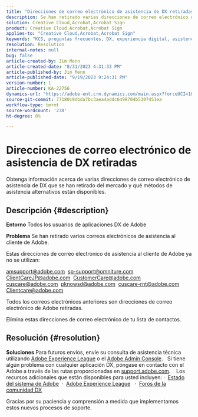 ```yaml
---
title: "Direcciones de correo electrónico de asistencia de DX retiradas del servicio"
description: Se han retirado varias direcciones de correo electrónico de soporte de DX, y hay métodos de soporte alternativos disponibles.
solution: Creative Cloud,Acrobat,Acrobat Sign
product: Creative Cloud,Acrobat,Acrobat Sign
applies-to: "Creative Cloud,Acrobat,Acrobat Sign"
keywords: "KCS, preguntas frecuentes, DX, experiencia digital, asistencia, direcciones de correo electrónico, retirado, Adobe Creative Cloud, Adobe Acrobat, Adobe Acrobat Sign"
resolution: Resolution
internal-notes: null
bug: false
article-created-by: Jim Menn
article-created-date: "8/31/2023 4:31:33 PM"
article-published-by: Jim Menn
article-published-date: "9/19/2023 9:24:31 PM"
version-number: 1
article-number: KA-22756
dynamics-url: "https://adobe-ent.crm.dynamics.com/main.aspx?forceUCI=1&pagetype=entityrecord&etn=knowledgearticle&id=885cf7d2-1b48-ee11-be6d-6045bd006268"
source-git-commit: 77180c9dbda7bc3aea4addc6498704b5307451ea
workflow-type: tm+mt
source-wordcount: '238'
ht-degree: 8%

---
```


# Direcciones de correo electrónico de asistencia de DX retiradas


Obtenga información acerca de varias direcciones de correo electrónico de asistencia de DX que se han retirado del mercado y qué métodos de asistencia alternativos están disponibles.

## Descripción {#description}


<b>Entorno</b>
Todos los usuarios de aplicaciones DX de Adobe

<b>Problema</b>
Se han retirado varios correos electrónicos de asistencia al cliente de Adobe.

Estas direcciones de correo electrónico de asistencia al cliente de Adobe ya no se utilizan:

[amsupport@adobe.com](mailto:amsupport@adobe.com) 
[sp-support@omniture.com](mailto:sp-support@omniture.com) 
[ClientCareJP@adobe.com](mailto:ClientCareJP@adobe.com) 
[CustomerCare@adobe.com](mailto:CustomerCare@adobe.com) 
[cuscare@adobe.com](mailto:cuscare@adobe.com) 
[pknowsd@adobe.com](mailto:pknowsd@adobe.com) 
[cuscare-rnt@adobe.com](mailto:cuscare-rnt@adobe.com) 
[Clientcare@adobe.com](mailto:Clientcare@adobe.com)

Todos los correos electrónicos anteriores son direcciones de correo electrónico de Adobe retiradas.

Elimina estas direcciones de correo electrónico de tu lista de contactos.




## Resolución {#resolution}


<b>Soluciones</b>
Para futuros envíos, envíe su consulta de asistencia técnica utilizando [Adobe Experience League](https://experienceleague.adobe.com/?support-solution=General&amp;amp;support-tab=home#support "https://experienceleague.adobe.com/?support-solution=General&amp;amp;support-tab=home#support") o el [Adobe Admin Console](https://docs.adobe.com/content/help/en/customer-one/using/home.html "https://docs.adobe.com/content/help/en/customer-one/using/home.html").
 
Si tiene algún problema con cualquier aplicación DX, póngase en contacto con el Adobe a través de las rutas proporcionadas en [support.adobe.com](http://support.adobe.com/ "http://support.adobe.com/").
  
Los recursos adicionales que están disponibles para usted incluyen: ·  [Estado del sistema de Adobe](https://status.adobe.com/es "https://status.adobe.com/es") 
·  [Adobe Experience League](https://experienceleague.adobe.com/?support-solution=General&amp;lang=es#support "https://experienceleague.adobe.com/?support-solution=General&amp;lang=es#support")  
·  [Foros de la comunidad DX](https://experienceleaguecommunities.adobe.com/?profile.language=es "https://experienceleaguecommunities.adobe.com/?profile.language=es")

Gracias por su paciencia y comprensión a medida que implementamos estos nuevos procesos de soporte.
